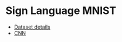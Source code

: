 # Sign Language MNIST

- [Dataset details](00_Sign_Language_CNN_DataSet.ipynb)
- [CNN](01_Sign_Language_CNN-Deep_Network.ipynb)
